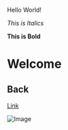 Hello World!

*This is Italics*

**This is Bold**

# Welcome

## Back

[Link](https://youtube.com)

![Image](https://url/a.png)
